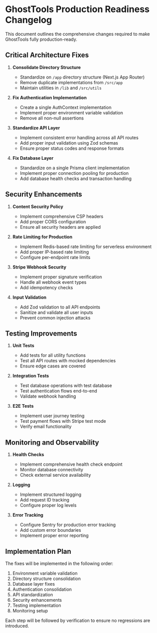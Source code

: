# GhostTools Production Readiness Changelog

This document outlines the comprehensive changes required to make GhostTools fully production-ready.

## Critical Architecture Fixes

1. **Consolidate Directory Structure**
   - Standardize on `/app` directory structure (Next.js App Router)
   - Remove duplicate implementations from `/src/app`
   - Maintain utilities in `/lib` and `/src/utils`

2. **Fix Authentication Implementation**
   - Create a single AuthContext implementation
   - Implement proper environment variable validation
   - Remove all non-null assertions

3. **Standardize API Layer**
   - Implement consistent error handling across all API routes
   - Add proper input validation using Zod schemas
   - Ensure proper status codes and response formats

4. **Fix Database Layer**
   - Standardize on a single Prisma client implementation
   - Implement proper connection pooling for production
   - Add database health checks and transaction handling

## Security Enhancements

1. **Content Security Policy**
   - Implement comprehensive CSP headers
   - Add proper CORS configuration
   - Ensure all security headers are applied

2. **Rate Limiting for Production**
   - Implement Redis-based rate limiting for serverless environment
   - Add proper IP-based rate limiting
   - Configure per-endpoint rate limits

3. **Stripe Webhook Security**
   - Implement proper signature verification
   - Handle all webhook event types
   - Add idempotency checks

4. **Input Validation**
   - Add Zod validation to all API endpoints
   - Sanitize and validate all user inputs
   - Prevent common injection attacks

## Testing Improvements

1. **Unit Tests**
   - Add tests for all utility functions
   - Test all API routes with mocked dependencies
   - Ensure edge cases are covered

2. **Integration Tests**
   - Test database operations with test database
   - Test authentication flows end-to-end
   - Validate webhook handling

3. **E2E Tests**
   - Implement user journey testing
   - Test payment flows with Stripe test mode
   - Verify email functionality

## Monitoring and Observability

1. **Health Checks**
   - Implement comprehensive health check endpoint
   - Monitor database connectivity
   - Check external service availability

2. **Logging**
   - Implement structured logging
   - Add request ID tracking
   - Configure proper log levels

3. **Error Tracking**
   - Configure Sentry for production error tracking
   - Add custom error boundaries
   - Implement proper error reporting

## Implementation Plan

The fixes will be implemented in the following order:

1. Environment variable validation
2. Directory structure consolidation
3. Database layer fixes
4. Authentication consolidation
5. API standardization
6. Security enhancements
7. Testing implementation
8. Monitoring setup

Each step will be followed by verification to ensure no regressions are introduced.